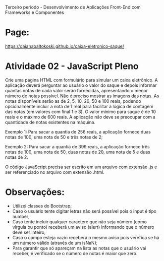 Terceiro período - Desenvolvimento de Aplicações Front-End com Frameworks e Componentes

# Page:

https://daianabaltokoski.github.io/caixa-eletronico-saque/

# Atividade 02 - JavaScript Pleno

Crie uma página HTML com formulário para simular um caixa eletrônico. 
A aplicação deverá perguntar ao usuário o valor do saque e depois informar quantas notas de cada valor serão fornecidas, apresentando o menor número de notas possível. 
Não é preciso mostrar as imagens das notas. 
As notas disponíveis serão as de 2, 5, 10, 20, 50 e 100 reais, podendo opcionalmente incluir a nota de 1 real para facilitar a lógica de contagem das notas (em valores com final 1 e 3). 
O valor mínimo para saque é de 10 reais e o máximo de 600 reais. 
A aplicação não deve se preocupar com a quantidade de notas existentes na máquina.

Exemplo 1: Para sacar a quantia de 256 reais, a aplicação fornece duas notas de 100, uma nota de 50 e três notas de 2;

Exemplo 2: Para sacar a quantia de 399 reais, a aplicação fornece três notas de 100, uma nota de 50, duas notas de 20, uma nota de 5 e duas notas de 2.

O código JavaScript precisa ser escrito em um arquivo com extensão .js e ser referenciado no arquivo com extensão .html.

# Observações:

- Utilizei classes do Bootstrap;
- Caso o usuário tente digitar letras não será possível pois o input é tipo number;
- Caso tente incluir qualquer caractere que não seja número (como vírgula ou ponto) receberá um aviso (alert) informando que o número deve ser inteiro;
- Caso o campo esteja vazio receberá o mesmo aviso pois verefica se há um número válido (através de um isNaN);
- Para garantir que só apareçam na lista as notas que o usuário vai receber, é verificado se o número de notas é maior que zero.